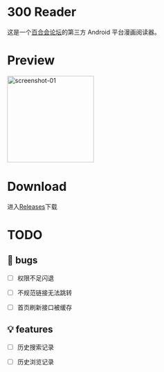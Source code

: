 # 300 Reader

这是一个[百合会论坛](https://bbs.yamibo.com/)的第三方 Android 平台漫画阅读器。

# Preview

<img src="./docs/yamibo_manga_reader-preview.gif" alt="screenshot-01" style="width: 200px;">

# Download

进入[Releases](https://github.com/duck123ducker/yamibo_manga_reader/releases)下载

# TODO

## 🐞 bugs

- [ ]  权限不足闪退

- [ ]  不规范链接无法跳转

- [ ]  首页刷新接口被缓存

## 💡 features

- [ ]  历史搜索记录

- [ ]  历史浏览记录

